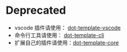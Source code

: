 # Deprecated

* vscode 插件请使用： [dot-template-vscode](https://github.com/qiu8310/dot-template/tree/master/packages/dot-template-vscode)
* 命令行工具请使用：   [dot-template-cli](https://github.com/qiu8310/dot-template/tree/master/packages/dot-template-cli)
* 扩展自己的插件请使用：[dot-template-core](https://github.com/qiu8310/dot-template/tree/master/packages/dot-template-core)